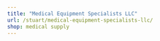 ```yaml
---
title: "Medical Equipment Specialists LLC"
url: /stuart/medical-equipment-specialists-llc/
shop: medical supply
---
```

